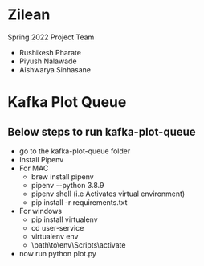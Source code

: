 # Zilean
Spring 2022 Project Team

- Rushikesh Pharate
- Piyush Nalawade
- Aishwarya Sinhasane

# Kafka Plot Queue 
## Below steps to run kafka-plot-queue
  * go to the kafka-plot-queue folder
  * Install Pipenv 
  * For MAC
      * brew install pipenv
      * pipenv --python 3.8.9 
      * pipenv shell (i.e Activates virtual environment) 
      * pip install -r requirements.txt
  * For windows
      * pip install virtualenv
      * cd user-service
      * virtualenv env
      * \path\to\env\Scripts\activate 
* now run python plot.py



